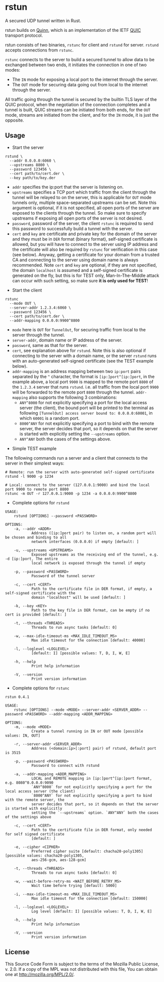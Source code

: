 rstun
=====

A secured UDP tunnel written in Rust.

rstun builds on [Quinn](https://github.com/quinn-rs/quinn), which is an implementation of the IETF [QUIC](https://quicwg.org/) transport protocol.

rstun consists of two binaries, `rstunc` for client and `rstund` for server. `rstund` accepts connections from `rstunc`.

`rstunc` connects to the server to build a secured tunnel to allow data to be exchanged between two ends, it initiates the connection in one of two modes:

  * The `IN` mode for exposing a local port to the internet through the server.
  * The `OUT` mode for securing data going out from local to the internet through the server.

All traffic going through the tunnel is secured by the builtin TLS layer of the QUIC protocol, when the negotiation of the connection completes and a tunnel is built, QUIC streams can be initiated from both ends, for the `OUT` mode, streams are initiated from the client, and for the `IN` mode, it is just the opposite.

Usage
-----

* Start the server

```
rstund \
  --addr 0.0.0.0:6060 \
  --upstreams 8800 \
  --password 123456 \
  --cert path/to/cert.der \
  --key path/to/key.der
```
  - `addr` specifies the ip:port that the server is listening on.
  - `upstreams` specifies a TCP port which traffic from the client through the tunnel will be relayed to on the server, this is applicable for `OUT` mode tunnels only, multiple space-separated upstreams can be set. Note this argument is optional, if it is not specified, all open ports of the server are exposed to the clients through the tunnel. So make sure to specify upstreams if exposing all open ports of the server is not desired.
  - `password`, password of the server, the client `rstunc` is required to send this password to successfully build a tunnel with the server.
  - `cert` and `key` are certificate and private key for the domain of the server and they must be in `DER` format (binary format), self-signed certificate is allowed, but you will have to connect to the server using IP address and the certificate will also be required by `rstunc` for verification in this case (see below). Anyway, getting a certificate for your domain from a trusted CA and connecting to the server using domain name is always recommended. Note `cert` and `key` are optional, if they are not specified, the domain `localhost` is assumed and a self-signed certificate is generated on the fly, but this is for TEST only, Man-In-The-Middle attack can occur with such setting, so make sure **it is only used for TEST**!

* Start the client

```
rstunc
  --mode OUT \
  --server-addr 1.2.3.4:6060 \
  --password 123456 \
  --cert path/to/cert.der \
  --addr-mapping 0.0.0.0:9900^8800
```
  - `mode` here is `OUT` for `TunnelOut`, for securing traffic from local to the server through the tunnel.
  - `server-addr`, domain name or IP address of the server.
  - `password`, same as that for the server.
  - `cert`, see explanation above for `rstund`. Note this is also optional if connecting to the server with a domain name, or the server `rstund` runs with an auto-generated self-signed certificate (see the TEST example below).
  - `addr-mapping` is an address mapping between two `ip:port` pairs separated by the `^` character, the format is `[ip:]port^[ip:]port`, in the example above, a local port `9900` is mapped to the remote port `8800` of the `1.2.3.4` server that runs `rstund`. i.e. all traffic from the local port `9900` will be forwarded to the remote port `8800` through the tunnel. `addr-mapping` also supports the following 3 combinations:
    - `ANY^8000` for not explicitly specifying a port for the local access server (the client), the bound port will be printed to the terminal as following `[TunnelOut] access server bound to: 0.0.0.0:60001`, in which `60001` is a random port.
    - `8000^ANY` for not explicitly specifying a port to bind with the remote server, the server decides that port, so it depends on that the server is started with explicitly setting the `--upstreams` option.
    - `ANY^ANY` both the cases of the settings above.

* Simple TEST example

The following commands run a server and a client that connects to the server in their simplest ways:


```
# Remote: run the server with auto-generated self-signed certificate
rstund -l 9000 -p 1234

# Local: connect to the server (127.0.0.1:9000) and bind the local port 9900 to remote port 8800
rstunc -m OUT -r 127.0.0.1:9000 -p 1234 -a 0.0.0.0:9900^8800

```

* Complete options for `rstund`

```
USAGE:
    rstund [OPTIONS] --password <PASSWORD>

OPTIONS:
    -a, --addr <ADDR>
            Address ([ip:]port pair) to listen on, a random port will be chosen and binding to all
            network interfaces (0.0.0.0) if empty [default: ]

    -u, --upstreams <UPSTREAMS>
            Exposed upstreams as the receiving end of the tunnel, e.g. -d [ip:]port, The entire
            local network is exposed through the tunnel if empty

    -p, --password <PASSWORD>
            Password of the tunnel server

    -c, --cert <CERT>
            Path to the certificate file in DER format, if empty, a self-signed certificate with the
            domain "localhost" will be used [default: ]

    -k, --key <KEY>
            Path to the key file in DER format, can be empty if no cert is provided [default: ]

    -t, --threads <THREADS>
            Threads to run async tasks [default: 0]

    -w, --max-idle-timeout-ms <MAX_IDLE_TIMEOUT_MS>
            Max idle timeout for the connection [default: 40000]

    -l, --loglevel <LOGLEVEL>
            [default: I] [possible values: T, D, I, W, E]

    -h, --help
            Print help information

    -V, --version
            Print version information
```

* Complete options for `rstunc`

```
rstun 0.4.1

USAGE:
    rstunc [OPTIONS] --mode <MODE> --server-addr <SERVER_ADDR> --password <PASSWORD> --addr-mapping <ADDR_MAPPING>

OPTIONS:
    -m, --mode <MODE>
            Create a tunnel running in IN or OUT mode [possible values: IN, OUT]

    -r, --server-addr <SERVER_ADDR>
            Address (<domain:ip>[:port] pair) of rstund, default port is 3515

    -p, --password <PASSWORD>
            Password to connect with rstund

    -a, --addr-mapping <ADDR_MAPPING>
            LOCAL and REMOTE mapping in [ip:]port^[ip:]port format, e.g. 8080^0.0.0.0:9090
            `ANY^8000` for not explicitly specifying a port for the local access server (the client)
            `8000^ANY` for not explicitly specifying a port to bind with the remote server, the
            server decides that port, so it depends on that the server is started with explicitly
            setting the `--upstreams` option. `ANY^ANY` both the cases of the settings above

    -c, --cert <CERT>
            Path to the certificate file in DER format, only needed for self signed certificate
            [default: ]

    -e, --cipher <CIPHER>
            Preferred cipher suite [default: chacha20-poly1305] [possible values: chacha20-poly1305,
            aes-256-gcm, aes-128-gcm]

    -t, --threads <THREADS>
            Threads to run async tasks [default: 0]

    -w, --wait-before-retry-ms <WAIT_BEFORE_RETRY_MS>
            Wait time before trying [default: 5000]

    -i, --max-idle-timeout-ms <MAX_IDLE_TIMEOUT_MS>
            Max idle timeout for the connection [default: 150000]

    -l, --loglevel <LOGLEVEL>
            Log level [default: I] [possible values: T, D, I, W, E]

    -h, --help
            Print help information

    -V, --version
            Print version information
```

License
-------

This Source Code Form is subject to the terms of the Mozilla Public
License, v. 2.0. If a copy of the MPL was not distributed with this
file, You can obtain one at http://mozilla.org/MPL/2.0/.
